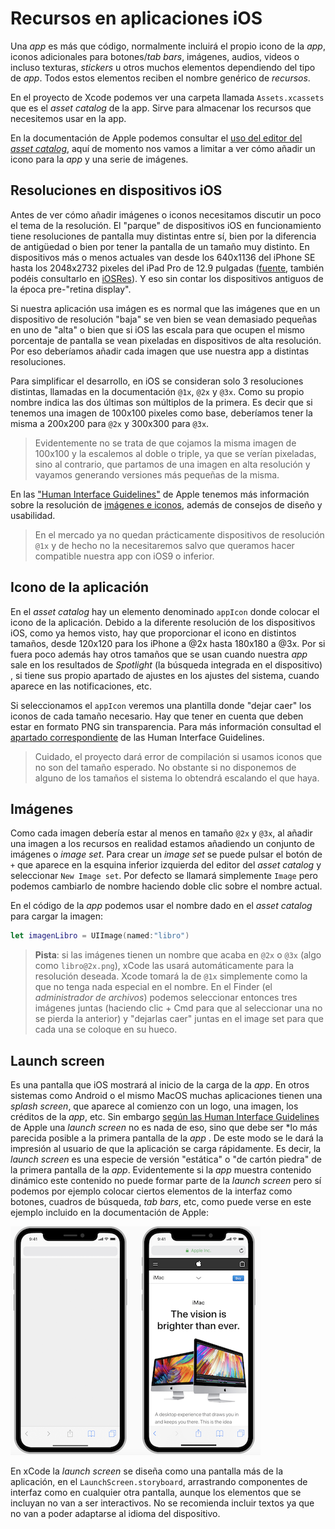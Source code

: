 
# Recursos en aplicaciones iOS

Una *app* es más que código, normalmente incluirá el propio icono de la *app*, iconos adicionales para botones/*tab bars*, imágenes, audios, videos o incluso texturas, *stickers* u otros muchos elementos dependiendo del tipo de *app*. Todos estos elementos reciben el nombre genérico de *recursos*.

En el proyecto de Xcode podemos ver una carpeta llamada `Assets.xcassets` que es el *asset catalog* de la app. Sirve para almacenar los recursos que necesitemos usar en la app.

En la documentación de Apple podemos consultar el [uso del editor del *asset catalog*](https://help.apple.com/xcode/mac/8.0/#/dev10510b1f7), aquí de momento nos vamos a limitar a ver cómo añadir un icono para la *app* y una serie de imágenes.

## Resoluciones en dispositivos iOS

Antes de ver cómo añadir imágenes o iconos necesitamos discutir un poco el tema de la resolución. El "parque" de dispositivos iOS en funcionamiento tiene resoluciones de pantalla muy distintas entre sí, bien por la diferencia de antigüedad o bien por tener la pantalla de un tamaño muy distinto. En dispositivos más o menos actuales van desde los 640x1136 del iPhone SE hasta los 2048x2732 pixeles del iPad Pro de 12.9 pulgadas ([fuente](https://developer.apple.com/library/archive/documentation/DeviceInformation/Reference/iOSDeviceCompatibility/Displays/Displays.html), también podéis consultarlo en [iOSRes](http://iosres.com)). Y eso sin contar los dispositivos antiguos de la época pre-"retina display".

Si nuestra aplicación usa imágen es es normal que las imágenes que en un dispositivo de resolución "baja" se ven bien se vean demasiado pequeñas en uno de "alta" o bien que si iOS las escala para que ocupen el mismo porcentaje de pantalla se vean pixeladas en dispositivos de alta resolución. Por eso deberíamos añadir cada imagen que use nuestra app a distintas resoluciones.

Para simplificar el desarrollo, en iOS se consideran solo 3 resoluciones distintas, llamadas en la documentación `@1x`, `@2x` y `@3x`. Como su propio nombre indica las dos últimas son múltiplos de la primera. Es decir que si tenemos una imagen de 100x100 pixeles como base, deberíamos tener la misma a 200x200 para `@2x` y 300x300 para `@3x`. 

> Evidentemente no se trata de que cojamos la misma imagen de 100x100 y la escalemos al doble o triple, ya que se verían pixeladas, sino al contrario, que partamos de una imagen en alta resolución y vayamos generando versiones más pequeñas de la misma.

En las ["Human Interface Guidelines"](https://developer.apple.com/design/human-interface-guidelines/) de Apple tenemos más información sobre la resolución de [imágenes e iconos](https://developer.apple.com/design/human-interface-guidelines/ios/icons-and-images/app-icon/), además de consejos de diseño y usabilidad.

> En el mercado ya no quedan prácticamente dispositivos de resolución `@1x` y de hecho no la necesitaremos salvo que queramos hacer compatible nuestra app con iOS9 o inferior.

## Icono de la aplicación

En el *asset catalog* hay un elemento denominado `appIcon` donde colocar el icono de la aplicación. Debido a la diferente resolución de los dispositivos iOS, como ya hemos visto, hay que proporcionar el icono en distintos tamaños, desde 120x120 para los iPhone a @2x hasta 180x180 a @3x. Por si fuera poco además hay otros tamaños que se usan cuando nuestra *app* sale en los resultados de *Spotlight* (la búsqueda integrada en el dispositivo) , si tiene sus propio apartado de ajustes en los ajustes del sistema, cuando aparece en las notificaciones, etc. 

Si seleccionamos el `appIcon` veremos una plantilla donde "dejar caer" los iconos de cada tamaño necesario. Hay que tener en cuenta que deben estar en formato PNG sin transparencia. Para más información consultad el [apartado correspondiente](https://developer.apple.com/design/human-interface-guidelines/ios/icons-and-images/app-icon/) de las Human Interface Guidelines.

> Cuidado, el proyecto dará error de compilación si usamos iconos que no son del tamaño esperado. No obstante si no disponemos de alguno de los tamaños el sistema lo obtendrá escalando el que haya. 

## Imágenes

Como cada imagen debería estar al menos en tamaño `@2x` y `@3x`, al añadir una imagen a los recursos en realidad estamos añadiendo un conjunto de imágenes o *image set*. Para crear un *image set* se puede pulsar el botón de `+` que aparece en la esquina inferior izquierda del editor del *asset catalog* y seleccionar `New Image set`. Por defecto se llamará simplemente `Image` pero podemos cambiarlo de nombre haciendo doble clic sobre el nombre actual.

En el código de la *app* podemos usar el nombre dado en el *asset catalog* para cargar la imagen:

```swift
let imagenLibro = UIImage(named:"libro")
```

> **Pista**: si las imágenes tienen un nombre que acaba en `@2x` o `@3x` (algo como `libro@2x.png`), xCode las usará automáticamente para la resolución deseada. Xcode tomará la de `@1x` simplemente como la que no tenga nada especial en el nombre. En el Finder (el *administrador de archivos*) podemos seleccionar entonces tres imágenes juntas (haciendo clic +  Cmd para que al seleccionar una no se pierda la anterior) y "dejarlas caer" juntas en el image set para que cada una se coloque en su hueco.

## Launch screen

Es una pantalla que iOS mostrará al inicio de la carga de la *app*. En otros sistemas como Android o el mismo MacOS muchas aplicaciones tienen una *splash screen*, que aparece al comienzo con un logo, una imagen, los créditos de la *app*, etc. Sin embargo [según las Human Interface Guidelines](https://developer.apple.com/design/human-interface-guidelines/ios/icons-and-images/launch-screen/) de Apple una *launch screen* no es nada de eso, sino que debe ser *lo más parecida posible a la primera pantalla de la *app* . De este modo se le dará la impresión al usuario de que la aplicación se carga rápidamente. Es decir, la *launch screen* es una especie de versión "estática" o "de cartón piedra" de la primera pantalla de la *app*. Evidentemente si la *app* muestra contenido dinámico este contenido no puede formar parte de la *launch screen* pero sí podemos por ejemplo colocar ciertos elementos de la interfaz como botones, cuadros de búsqueda, *tab bars*, etc, como puede verse en este ejemplo incluido en la documentación de Apple:

![Ejemplo de launch screen de las "Human Interface Guidelines"](imag/launch_screen.png)

En xCode la *launch screen* se diseña como una pantalla más de la aplicación, en el `LaunchScreen.storyboard`, arrastrando componentes de interfaz como en cualquier otra pantalla, aunque los elementos que se incluyan no van a ser interactivos. No se recomienda incluir textos ya que no van a poder adaptarse al idioma del dispositivo.

